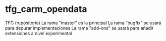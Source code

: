 # tfg_carm_opendata
TFG (repositorio)
La rama "master" es la principal
La rama "bugfix" se usará para depurar implementaciones
La rama "add-ons" se usará para añadir extensiones a nivel experimental
